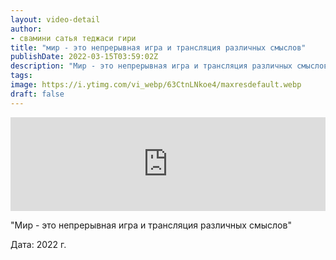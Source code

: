 ```yaml
---
layout: video-detail
author:
- свамини сатья теджаси гири
title: "мир - это непрерывная игра и трансляция различных смыслов"
publishDate: 2022-03-15T03:59:02Z
description: "Мир - это непрерывная игра и трансляция различных смыслов  Дата  2022 г."
tags: 
image: https://i.ytimg.com/vi_webp/63CtnLNkoe4/maxresdefault.webp
draft: false
---
```


<iframe width="100%" src="https://www.youtube.com/embed/63CtnLNkoe4" frameborder="0" allowfullscreen=""></iframe> 

 "Мир - это непрерывная игра и трансляция различных смыслов"

 Дата: 2022 г.

  

 